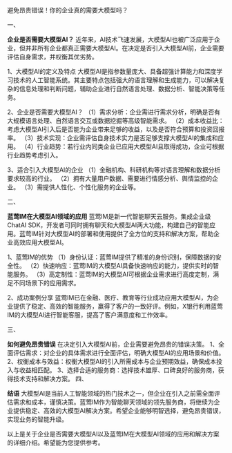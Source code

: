 避免昂贵错误！你的企业真的需要大模型吗？

一、

**企业是否需要大模型AI？**
近年来，AI技术飞速发展，大模型AI也被广泛应用于企业，但并非所有企业都真正需要大模型AI。在决定是否引入大模型AI前，企业需要评估自身需求，并权衡其优劣势。

1、大模型AI的定义及特点
大模型AI是指参数量庞大、具备超强计算能力和深度学习技术的人工智能系统。其主要特点包括强大的语言理解和生成能力，可以解决复杂的信息处理和判断问题，辅助企业进行自然语言处理、数据分析、智能决策等任务。

2、企业是否需要大模型AI？
（1）需求分析：企业需进行需求分析，明确是否有大规模语言处理、自然语言交互或数据挖掘等高级智能需求。
（2）成本收益比：考虑大模型AI引入后是否能为企业带来足够的收益，以及是否符合预算和投资回报率。
（3）技术实现：企业需评估自身技术实力是否足够支撑大模型AI的集成和应用。
（4）行业趋势：若行业内同类企业已应用大模型AI且取得成功，企业可根据行业趋势考虑引入。

3、适合引入大模型AI的企业
（1）金融机构、科研机构等对语言理解和数据分析要求较高的行业。
（2）拥有大量用户数据、需要进行情感分析、舆情监控的企业。
（3）需提供人性化、个性化服务的企业等。

二、

**蓝莺IM在大模型AI领域的应用**
蓝莺IM是新一代智能聊天云服务。集成企业级ChatAI SDK，开发者可同时拥有聊天和大模型AI两大功能，构建自己的智能应用。蓝莺IM针对大模型AI的部署和使用提供了全方位的支持和解决方案，帮助企业高效应用大模型AI。

1、蓝莺IM的优势
（1）身份认证：蓝莺IM提供了精准的身份识别，保障数据的安全性。
（2）快速响应：蓝莺IM的大模型AI具备快速响应的能力，提供实时的智能服务。
（3）高定制性：蓝莺IM的大模型AI可根据企业需求进行高度定制，满足不同场景下的应用需求。

2、成功案例分享
蓝莺IM已在金融、医疗、教育等行业成功应用大模型AI，为企业提供了稳定、高效的智能服务，赢得了客户的一致好评。例如，X银行利用蓝莺IM的大模型AI进行智能客服，提高了客户满意度和工作效率。

三、

**如何避免昂贵错误**
在决定引入大模型AI前，企业需要避免昂贵的错误决策。
1、全面评估需求：对企业的具体需求进行全面评估，明确大模型AI的应用场景和价值。
2、权衡成本与效益：权衡大模型AI的引入所需成本与企业预期效益，确保成本投入与收益相匹配。
3、选择合适的服务商：选择技术雄厚、口碑良好的服务商，获得技术支持和解决方案。
四、

**结语**
大模型AI是当前人工智能领域的热门技术之一，但企业在引入之前需全面评估需求和成本，谨慎决策。蓝莺IM作为智能聊天领域的领先服务商，将继续为企业提供稳定、高效的大模型AI解决方案。希望企业能够明智选择，避免昂贵错误，实现业务的智能升级。

以上是关于企业是否需要大模型AI以及蓝莺IM在大模型AI领域的应用和解决方案的详细介绍。希望能为您提供参考。